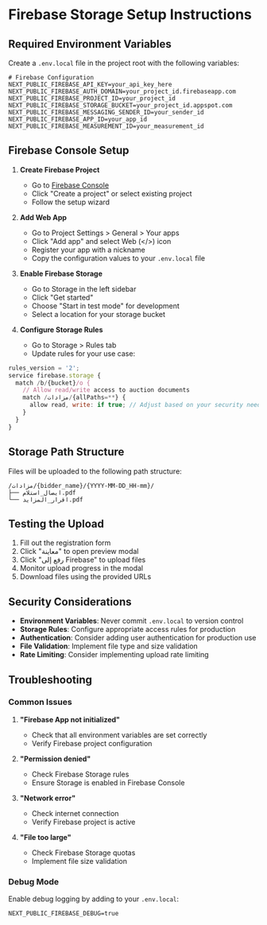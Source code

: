 # Firebase Storage Setup Instructions

## Required Environment Variables

Create a `.env.local` file in the project root with the following variables:

```env
# Firebase Configuration
NEXT_PUBLIC_FIREBASE_API_KEY=your_api_key_here
NEXT_PUBLIC_FIREBASE_AUTH_DOMAIN=your_project_id.firebaseapp.com
NEXT_PUBLIC_FIREBASE_PROJECT_ID=your_project_id
NEXT_PUBLIC_FIREBASE_STORAGE_BUCKET=your_project_id.appspot.com
NEXT_PUBLIC_FIREBASE_MESSAGING_SENDER_ID=your_sender_id
NEXT_PUBLIC_FIREBASE_APP_ID=your_app_id
NEXT_PUBLIC_FIREBASE_MEASUREMENT_ID=your_measurement_id
```

## Firebase Console Setup

1. **Create Firebase Project**
   - Go to [Firebase Console](https://console.firebase.google.com/)
   - Click "Create a project" or select existing project
   - Follow the setup wizard

2. **Add Web App**
   - Go to Project Settings > General > Your apps
   - Click "Add app" and select Web (</>) icon
   - Register your app with a nickname
   - Copy the configuration values to your `.env.local` file

3. **Enable Firebase Storage**
   - Go to Storage in the left sidebar
   - Click "Get started"
   - Choose "Start in test mode" for development
   - Select a location for your storage bucket

4. **Configure Storage Rules**
   - Go to Storage > Rules tab
   - Update rules for your use case:

```javascript
rules_version = '2';
service firebase.storage {
  match /b/{bucket}/o {
    // Allow read/write access to auction documents
    match /مزادات/{allPaths=**} {
      allow read, write: if true; // Adjust based on your security needs
    }
  }
}
```

## Storage Path Structure

Files will be uploaded to the following path structure:
```
/مزادات/{bidder_name}/{YYYY-MM-DD_HH-mm}/
├── ايصال_استلام.pdf
└── اقرار_المزايد.pdf
```

## Testing the Upload

1. Fill out the registration form
2. Click "معاينة" to open preview modal
3. Click "رفع إلى Firebase" to upload files
4. Monitor upload progress in the modal
5. Download files using the provided URLs

## Security Considerations

- **Environment Variables**: Never commit `.env.local` to version control
- **Storage Rules**: Configure appropriate access rules for production
- **Authentication**: Consider adding user authentication for production use
- **File Validation**: Implement file type and size validation
- **Rate Limiting**: Consider implementing upload rate limiting

## Troubleshooting

### Common Issues

1. **"Firebase App not initialized"**
   - Check that all environment variables are set correctly
   - Verify Firebase project configuration

2. **"Permission denied"**
   - Check Firebase Storage rules
   - Ensure Storage is enabled in Firebase Console

3. **"Network error"**
   - Check internet connection
   - Verify Firebase project is active

4. **"File too large"**
   - Check Firebase Storage quotas
   - Implement file size validation

### Debug Mode

Enable debug logging by adding to your `.env.local`:
```env
NEXT_PUBLIC_FIREBASE_DEBUG=true
```
